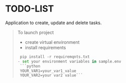 # TODO-LIST

Application to create, update and delete tasks.


>To launch project
> - create virtual environment
> - install requirements
>  ```python
>   pip install -r requiremqnts.txt
> - set your environment variables in sample.env
>   ```python
>   YOUR_VAR1=your_var1_value
>   YOUR_VAR2=your var2 value```
